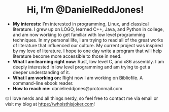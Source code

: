 <center><h1>Hi, I’m @DanielReddJones!</h1></center>

<ul>
<li> <b>My interests:</b> I’m interested in programming, Linux, and classical literature. I grew up on LOGO, learned C++, Java, and Python in college, and am now working to get familiar with low level programming techniques. In my personal life, I am trying to read all of the great works of literature that influenced our culture. My current project was inspired by my love of literature. I hope to one day write a program that will help literature become more accessible to those in need.</li> 

<li> <b>What I am learning right now:</b> Rust, low level C, and x86 assembly. I am deeply interested in low level programming and am trying to get a deeper understanding of it.</li>

<li> <b>What I am working on:</b> Right now I am working on Bibliofile. A command-line ebook reader. </li>

<li> <b>How to reach me:</b> danielreddjones@protonmail.com</li>
</ul>

 🤓 I love nerds and all things nerdy, so feel free to contact me via email or visit my blog at https://whoisthisjoker.com!
